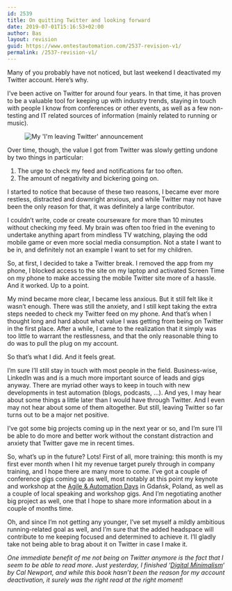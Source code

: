 ```yaml
---
id: 2539
title: On quitting Twitter and looking forward
date: 2019-07-01T15:16:53+02:00
author: Bas
layout: revision
guid: https://www.ontestautomation.com/2537-revision-v1/
permalink: /2537-revision-v1/
---
```

Many of you probably have not noticed, but last weekend I deactivated my Twitter account. Here&#8217;s why.

I&#8217;ve been active on Twitter for around four years. In that time, it has proven to be a valuable tool for keeping up with industry trends, staying in touch with people I know from conferences or other events, as well as a few non-testing and IT related sources of information (mainly related to running or music).<figure class="wp-block-image">

<img src="https://www.ontestautomation.com/wp-content/uploads/2019/07/leaving_twitter_announcement-576x1024.png" alt="My 'I'm leaving Twitter' announcement" class="wp-image-2538" srcset="https://www.ontestautomation.com/wp-content/uploads/2019/07/leaving_twitter_announcement-576x1024.png 576w, https://www.ontestautomation.com/wp-content/uploads/2019/07/leaving_twitter_announcement-169x300.png 169w, https://www.ontestautomation.com/wp-content/uploads/2019/07/leaving_twitter_announcement.png 720w" sizes="(max-width: 576px) 100vw, 576px" /> </figure> 

Over time, though, the value I got from Twitter was slowly getting undone by two things in particular:

  1. The urge to check my feed and notifications far too often.
  2. The amount of negativity and bickering going on.

I started to notice that because of these two reasons, I became ever more restless, distracted and downright anxious, and while Twitter may not have been the only reason for that, it was definitely a large contributor.

I couldn&#8217;t write, code or create courseware for more than 10 minutes without checking my feed. My brain was often too fried in the evening to undertake anything apart from mindless TV watching, playing the odd mobile game or even more social media consumption. Not a state I want to be in, and definitely not an example I want to set for my children.

So, at first, I decided to take a Twitter break. I removed the app from my phone, I blocked access to the site on my laptop and activated Screen Time on my phone to make accessing the mobile Twitter site more of a hassle. And it worked. Up to a point.

My mind became more clear, I became less anxious. But it still felt like it wasn&#8217;t enough. There was still the anxiety, and I still kept taking the extra steps needed to check my Twitter feed on my phone. And that&#8217;s when I thought long and hard about what value I was getting from being on Twitter in the first place. After a while, I came to the realization that it simply was too little to warrant the restlessness, and that the only reasonable thing to do was to pull the plug on my account.

So that&#8217;s what I did. And it feels great.

I&#8217;m sure I&#8217;ll still stay in touch with most people in the field. Business-wise, LinkedIn was and is a much more important source of leads and gigs anyway. There are myriad other ways to keep in touch with new developments in test automation (blogs, podcasts, &#8230;). And yes, I may hear about some things a little later than I would have through Twitter. And I even may not hear about some of them altogether. But still, leaving Twitter so far turns out to be a major net positive.

I&#8217;ve got some big projects coming up in the next year or so, and I&#8217;m sure I&#8217;ll be able to do more and better work without the constant distraction and anxiety that Twitter gave me in recent times.

So, what&#8217;s up in the future? Lots! First of all, more training: this month is my first ever month when I hit my revenue target purely through in company training, and I hope there are many more to come. I&#8217;ve got a couple of conference gigs coming up as well, most notably at this point my keynote and workshop at the <a rel="noreferrer noopener" aria-label="Agile & Automation Days (opens in a new tab)" href="http://aadays.pl/" target="_blank">Agile & Automation Days</a> in Gdańsk, Poland, as well as a couple of local speaking and workshop gigs. And I&#8217;m negotiating another big project as well, one that I hope to share more information about in a couple of months time.

Oh, and since I&#8217;m not getting any younger, I&#8217;ve set myself a mildly ambitious running-related goal as well, and I&#8217;m sure that the added headspace will contribute to me keeping focused and determined to achieve it. I&#8217;ll gladly take not being able to brag about it on Twitter in case I make it. 

_One immediate benefit of me not being on Twitter anymore is the fact that I seem to be able to read more. Just yesterday, I finished &#8216;_<a rel="noreferrer noopener" aria-label="Digital Minimalism (opens in a new tab)" href="https://www.goodreads.com/book/show/40672036-digital-minimalism" target="_blank"><em>Digital Minimalism</em></a>_&#8216; by Cal Newport, and while this book hasn&#8217;t been the reason for my account deactivation, it surely was the right read at the right moment_!